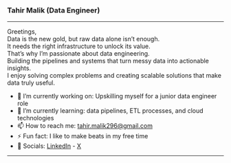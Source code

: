 ### Tahir Malik (Data Engineer)
----
Greetings, <br/> 
Data is the new gold, but raw data alone isn’t enough. <br>
It needs the right infrastructure to unlock its value. <br> 
That’s why I’m passionate about data engineering. <br>
Building the pipelines and systems that turn messy data into actionable insights. <br>
I enjoy solving complex problems and creating scalable solutions that make data truly useful. <br />
- 🔭 I’m currently working on: Upskilling myself for a junior data engineer role 
- 🌱 I’m currently learning: data pipelines, ETL processes, and cloud technologies
- 📫 How to reach me: tahir.malik296@gmail.com 
- ⚡ Fun fact: I like to make beats in my free time
- 🔗 Socials: [LinkedIn](https://www.linkedin.com/in/tahir007malik/) - [X](https://twitter.com/tahir007malik)
----
